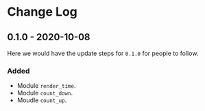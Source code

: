 # Change Log

## 0.1.0 - 2020-10-08
Here we would have the update steps for `0.1.0` for people to follow.

### Added
- Module `render_time`.
- Module `count_down`.
- Moudle `count_up`.